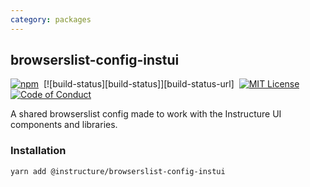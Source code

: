 ```yaml
---
category: packages
---
```


## browserslist-config-instui

[![npm][npm]][npm-url]&nbsp;
[![build-status][build-status]][build-status-url]&nbsp;
[![MIT License][license-badge]][license]&nbsp;
[![Code of Conduct][coc-badge]][coc]

A shared browserslist config made to work with the Instructure UI components and libraries.

### Installation

```sh
yarn add @instructure/browserslist-config-instui
```

[npm]: https://img.shields.io/npm/v/@instructure/browserslist-config-instui.svg
[npm-url]: https://npmjs.com/package/@instructure/browserslist-config-instui
[license-badge]: https://img.shields.io/npm/l/instructure-ui.svg?style=flat-square
[license]: https://github.com/instructure/instructure-ui/blob/master/LICENSE
[coc-badge]: https://img.shields.io/badge/code%20of-conduct-ff69b4.svg?style=flat-square
[coc]: https://github.com/instructure/instructure-ui/blob/master/CODE_OF_CONDUCT.md
